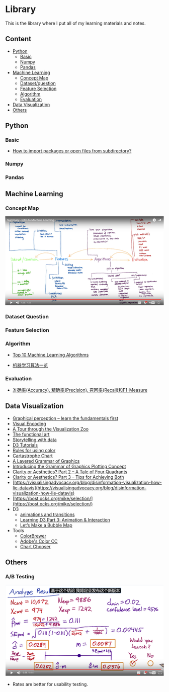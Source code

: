 # Library
This is the library where I put all of my learning materials and notes.


## Content
- [Python](#python)
  - [Basic](#basic)
  - [Numpy](#numpy)
  - [Pandas](#pandas)
- [Machine Learning](#machine-learning)
  - [Concept Map](#concept-map)
  - [Dataset/question](#dataset-question)
  - [Feature Selection](#feature-selection)
  - [Algorithm](#algorithm)
  - [Evaluation](#evaluation)
- [Data Visualization](#data-visualization)
- [Others](#others)

## Python

### Basic
  - [How to import packages or open files from subdirectory?](python/importrelative.md)

### Numpy

### Pandas

## Machine Learning

### Concept Map
![Learning Map](extras/mlmap.png)

### Dataset Question

### Feature Selection

### Algorithm
   - [Top 10 Machine Learning Algorithms](https://www.dezyre.com/article/top-10-machine-learning-algorithms/202)

   - [机器学习算法一览](http://it.sohu.com/20160112/n434311372.shtml)

### Evaluation
   - [准确率(Accuracy), 精确率(Precision), 召回率(Recall)和F1-Measure](https://argcv.com/articles/1036.c)

## Data Visualization
 - [Graphical perception – learn the fundamentals first](http://flowingdata.com/2010/03/20/graphical-perception-learn-the-fundamentals-first/)
 - [Visual Encoding](https://www.targetprocess.com/articles/visual-encoding/)
 - [A Tour through the Visualization Zoo](http://queue.acm.org/detail.cfm?id=1805128)
 - [The functional art](http://www.thefunctionalart.com/)
 - [Storytelling with data](http://www.storytellingwithdata.com/)
 - [D3 Tutorials](http://alignedleft.com/tutorials/d3)
 - [Rules for using color](http://www.perceptualedge.com/articles/visual_business_intelligence/rules_for_using_color.pdf)
 - [Cartastrophe Chart](https://cartastrophe.wordpress.com/)
 - [A Layered Grammar of Graphics](http://byrneslab.net/classes/biol607/readings/wickham_layered-grammar.pdf)
 - [Introducing the Grammar of Graphics Plotting Concept](http://www.science-craft.com/2014/07/08/introducing-the-grammar-of-graphics-plotting-concept/)
 - [Clarity or Aesthetics? Part 2 – A Tale of Four Quadrants](http://dataremixed.com/2012/05/clarity-or-aesthetics-part-2-a-tale-of-four-quadrants/)
 - [Clarity or Aesthetics? Part 3 – Tips for Achieving Both](http://dataremixed.com/2012/06/clarity-or-aesthetics-part-3-tips-for-achieving-both/)
 - [https://visualisingadvocacy.org/blog/disinformation-visualization-how-lie-datavis](https://visualisingadvocacy.org/blog/disinformation-visualization-how-lie-datavis)
 - [https://bost.ocks.org/mike/selection/](https://bost.ocks.org/mike/selection/)
 - D3
   - [animations and transitions](http://www.jeromecukier.net/blog/2012/07/16/animations-and-transitions/)
   - [Learning D3 Part 3: Animation & Interaction](http://synthesis.sbecker.net/articles/2012/07/10/learning-d3-part-3-animation-interaction)
   - [Let’s Make a Bubble Map](https://bost.ocks.org/mike/bubble-map/)
 - Tools
   - [ColorBrewer](http://colorbrewer2.org/)
   - [Adobe's Color CC](https://color.adobe.com/create/color-wheel)
   - [Chart Chooser](http://labs.juiceanalytics.com/chartchooser/index.html)

## Others
### A/B Testing
![A/Btesting](extras/ABTEST.png)
 - Rates are better for usability testing.
